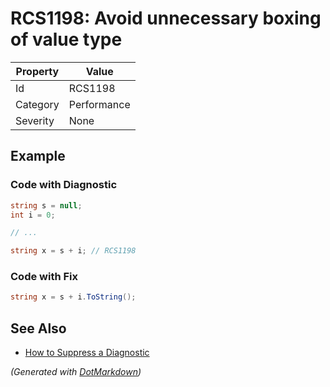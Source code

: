 # RCS1198: Avoid unnecessary boxing of value type

| Property | Value       |
| -------- | ----------- |
| Id       | RCS1198     |
| Category | Performance |
| Severity | None        |

## Example

### Code with Diagnostic

```csharp
string s = null;
int i = 0;

// ...

string x = s + i; // RCS1198
```

### Code with Fix

```csharp
string x = s + i.ToString();
```

## See Also

* [How to Suppress a Diagnostic](../HowToConfigureAnalyzers.md#how-to-suppress-a-diagnostic)


*\(Generated with [DotMarkdown](http://github.com/JosefPihrt/DotMarkdown)\)*
